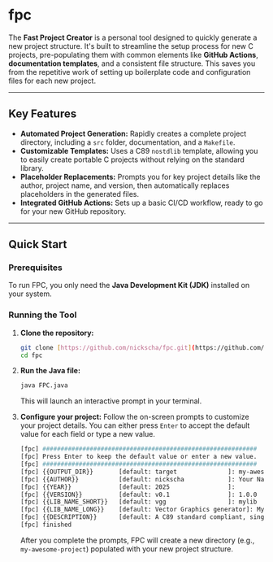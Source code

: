 # fpc

The **Fast Project Creator** is a personal tool designed to quickly generate a new project structure. It's built to streamline the setup process for new C projects, pre-populating them with common elements like **GitHub Actions**, **documentation templates**, and a consistent file structure. This saves you from the repetitive work of setting up boilerplate code and configuration files for each new project.

---

## Key Features

* **Automated Project Generation:** Rapidly creates a complete project directory, including a `src` folder, documentation, and a `Makefile`.
* **Customizable Templates:** Uses a C89 `nostdlib` template, allowing you to easily create portable C projects without relying on the standard library.
* **Placeholder Replacements:** Prompts you for key project details like the author, project name, and version, then automatically replaces placeholders in the generated files.
* **Integrated GitHub Actions:** Sets up a basic CI/CD workflow, ready to go for your new GitHub repository.

---

## Quick Start

### Prerequisites

To run FPC, you only need the **Java Development Kit (JDK)** installed on your system.

### Running the Tool

1.  **Clone the repository:**
    ```sh
    git clone [https://github.com/nickscha/fpc.git](https://github.com/nickscha/fpc.git)
    cd fpc
    ```
2.  **Run the Java file:**
    ```sh
    java FPC.java
    ```
    This will launch an interactive prompt in your terminal.
3.  **Configure your project:**
    Follow the on-screen prompts to customize your project details. You can either press `Enter` to accept the default value for each field or type a new value.

    ```sh
    [fpc] ###########################################################
    [fpc] Press Enter to keep the default value or enter a new value.
    [fpc] ###########################################################
    [fpc] {{OUTPUT_DIR}}       [default: target              ]: my-awesome-project
    [fpc] {{AUTHOR}}           [default: nickscha            ]: Your Name
    [fpc] {{YEAR}}             [default: 2025                ]: 
    [fpc] {{VERSION}}          [default: v0.1                ]: 1.0.0
    [fpc] {{LIB_NAME_SHORT}}   [default: vgg                 ]: mylib
    [fpc] {{LIB_NAME_LONG}}    [default: Vector Graphics generator]: My Awesome Library
    [fpc] {{DESCRIPTION}}      [default: A C89 standard compliant, single header, nostdlib (no C Standard Library) Vector Graphics generator (VGG).]: A new library for doing awesome stuff.
    [fpc] finished
    ```

    After you complete the prompts, FPC will create a new directory (e.g., `my-awesome-project`) populated with your new project structure.
